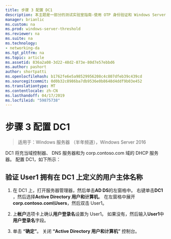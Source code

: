```yaml
---
title: 步骤 3 配置 DC1
description: 本主题是一部分的测试实验室指南-使用 OTP 身份验证和 Windows Server 2016 的 RSA SecurID 演示 DirectAccess
manager: brianlic
ms.custom: na
ms.prod: windows-server-threshold
ms.reviewer: na
ms.suite: na
ms.technology:
- networking-da
ms.tgt_pltfrm: na
ms.topic: article
ms.assetid: 836a2a08-3d22-48d2-873e-80d7e57ebbd6
ms.author: pashort
author: shortpatti
ms.openlocfilehash: b1762fe6e5a98529956208c4c807dfeb39c439cd
ms.sourcegitcommit: 0d0b32c8986ba7db9536e0b8648d4ddf9b03e452
ms.translationtype: MT
ms.contentlocale: zh-CN
ms.lasthandoff: 04/17/2019
ms.locfileid: "59875738"
---
```

# <a name="step-3-configure-dc1"></a>步骤 3 配置 DC1

>适用于：Windows 服务器 （半年频道），Windows Server 2016

DC1 将充当域控制器、 DNS 服务器和为 corp.contoso.com 域的 DHCP 服务器。 配置 DC1，如下所示：  
  
## <a name="verify-user1-has-a-user-principal-name-defined-on-dc1"></a>验证 User1 拥有在 DC1 上定义的用户主体名称  
  
1.  在 DC1 上，打开服务器管理器，然后单击**AD DS**的左窗格中。 右键单击**DC1** ，然后选择**Active Directory 用户和计算机**。 在左窗格中展开**corp.contoso.com\Users**，然后双击 User1。  
  
2.  上**帐户**选项卡上确认**用户登录名**设置为 User1。 如果没有，然后输入**User1**中**用户登录名**字段。  
  
3.  单击 **“确定”**。 关闭 **“Active Directory 用户和计算机”** 控制台。  
  


